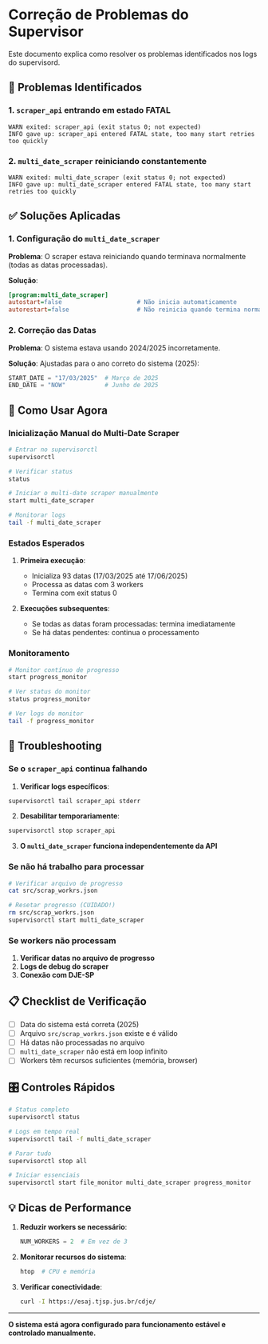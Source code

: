 # Correção de Problemas do Supervisor

Este documento explica como resolver os problemas identificados nos logs do supervisord.

## 🐛 Problemas Identificados

### 1. `scraper_api` entrando em estado FATAL
```
WARN exited: scraper_api (exit status 0; not expected)
INFO gave up: scraper_api entered FATAL state, too many start retries too quickly
```

### 2. `multi_date_scraper` reiniciando constantemente
```
WARN exited: multi_date_scraper (exit status 0; not expected)
INFO gave up: multi_date_scraper entered FATAL state, too many start retries too quickly
```

## ✅ Soluções Aplicadas

### 1. Configuração do `multi_date_scraper`

**Problema**: O scraper estava reiniciando quando terminava normalmente (todas as datas processadas).

**Solução**:
```ini
[program:multi_date_scraper]
autostart=false                     # Não inicia automaticamente
autorestart=false                   # Não reinicia quando termina normalmente
```

### 2. Correção das Datas

**Problema**: O sistema estava usando 2024/2025 incorretamente.

**Solução**: Ajustadas para o ano correto do sistema (2025):
```python
START_DATE = "17/03/2025"  # Março de 2025
END_DATE = "NOW"           # Junho de 2025
```

## 🚀 Como Usar Agora

### Inicialização Manual do Multi-Date Scraper

```bash
# Entrar no supervisorctl
supervisorctl

# Verificar status
status

# Iniciar o multi-date scraper manualmente
start multi_date_scraper

# Monitorar logs
tail -f multi_date_scraper
```

### Estados Esperados

1. **Primeira execução**: 
   - Inicializa 93 datas (17/03/2025 até 17/06/2025)
   - Processa as datas com 3 workers
   - Termina com exit status 0

2. **Execuções subsequentes**:
   - Se todas as datas foram processadas: termina imediatamente
   - Se há datas pendentes: continua o processamento

### Monitoramento

```bash
# Monitor contínuo de progresso
start progress_monitor

# Ver status do monitor
status progress_monitor

# Ver logs do monitor
tail -f progress_monitor
```

## 🔧 Troubleshooting

### Se o `scraper_api` continua falhando

1. **Verificar logs específicos**:
```bash
supervisorctl tail scraper_api stderr
```

2. **Desabilitar temporariamente**:
```bash
supervisorctl stop scraper_api
```

3. **O `multi_date_scraper` funciona independentemente da API**

### Se não há trabalho para processar

```bash
# Verificar arquivo de progresso
cat src/scrap_workrs.json

# Resetar progresso (CUIDADO!)
rm src/scrap_workrs.json
supervisorctl start multi_date_scraper
```

### Se workers não processam

1. **Verificar datas no arquivo de progresso**
2. **Logs de debug do scraper**
3. **Conexão com DJE-SP**

## 📋 Checklist de Verificação

- [ ] Data do sistema está correta (2025)
- [ ] Arquivo `src/scrap_workrs.json` existe e é válido
- [ ] Há datas não processadas no arquivo
- [ ] `multi_date_scraper` não está em loop infinito
- [ ] Workers têm recursos suficientes (memória, browser)

## 🎛️ Controles Rápidos

```bash
# Status completo
supervisorctl status

# Logs em tempo real
supervisorctl tail -f multi_date_scraper

# Parar tudo
supervisorctl stop all

# Iniciar essenciais
supervisorctl start file_monitor multi_date_scraper progress_monitor
```

## 💡 Dicas de Performance

1. **Reduzir workers se necessário**:
   ```python
   NUM_WORKERS = 2  # Em vez de 3
   ```

2. **Monitorar recursos do sistema**:
   ```bash
   htop  # CPU e memória
   ```

3. **Verificar conectividade**:
   ```bash
   curl -I https://esaj.tjsp.jus.br/cdje/
   ```

---

**O sistema está agora configurado para funcionamento estável e controlado manualmente.** 